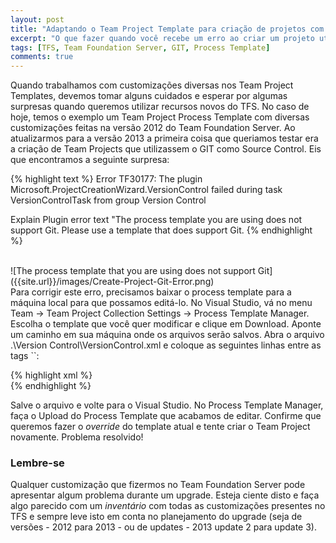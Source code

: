 ```yaml
---
layout: post
title: "Adaptando o Team Project Template para criação de projetos com GIT"
excerpt: "O que fazer quando você recebe um erro ao criar um projeto utilizando o Git no TFS"
tags: [TFS, Team Foundation Server, GIT, Process Template]
comments: true
---
```


Quando trabalhamos com customizações diversas nos Team Project Templates, devemos tomar alguns cuidados e esperar por algumas surpresas quando queremos utilizar recursos novos do TFS. No caso de hoje, temos o exemplo um Team Project Process Template com diversas customizações feitas na versão 2012 do Team Foundation Server. Ao atualizarmos para a versão 2013 a primeira coisa que queriamos testar era a criação de Team Projects que utilizassem o GIT como Source Control. Eis que encontramos a seguinte surpresa:

{% highlight text %}
Error
TF30177: The plugin Microsoft.ProjectCreationWizard.VersionControl failed during task VersionControlTask from group Version Control

Explain
Plugin error text "The process template you are using does not support Git. Please use a template that does support Git.
{% endhighlight %}

<br/>
![The process template that you are using does not support Git]({{site.url}}/images/Create-Project-Git-Error.png)
<br/>
Para corrigir este erro, precisamos baixar o process template para a máquina local para que possamos editá-lo. No Visual Studio, vá no menu Team -> Team Project Collection Settings -> Process Template Manager. Escolha o template que você quer modificar e clique em Download. Aponte um caminho em sua máquina onde os arquivos serão salvos. Abra o arquivo .\Version Control\VersionControl.xml e coloque as seguintes linhas entre as tags `<taskXml>`:

{% highlight xml %}
<git>
        <permission allow="GenericRead, GenericContribute, ForcePush, Administer, CreateBranch, CreateTag, ManageNote" identity="[$$PROJECTNAME$$]\$$PROJECTADMINGROUP$$" />
        <permission allow="GenericRead, GenericContribute, CreateBranch, CreateTag, ManageNote" identity="[$$PROJECTNAME$$]\Contributors" />
        <permission allow="GenericRead, GenericContribute, CreateBranch, CreateTag, ManageNote" identity="[$$PROJECTNAME$$]\Build Administrators" />
        <permission allow="GenericRead" identity="[$$PROJECTNAME$$]\Readers" />        
</git>
{% endhighlight %}

Salve o arquivo e volte para o Visual Studio. No Process Template Manager, faça o Upload do Process Template que acabamos de editar. Confirme que queremos fazer o *override* do template atual e tente criar o Team Project novamente. Problema resolvido!

### Lembre-se
Qualquer customização que fizermos no Team Foundation Server pode apresentar algum problema durante um upgrade. Esteja ciente disto e faça algo parecido com um *inventário* com todas as customizações presentes no TFS e sempre leve isto em conta no planejamento do upgrade (seja de versões - 2012 para 2013 - ou de updates - 2013 update 2 para update 3).





